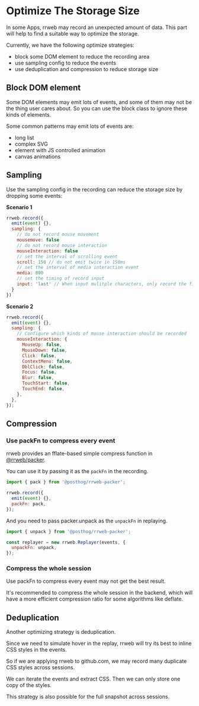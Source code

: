 # Optimize The Storage Size

In some Apps, rrweb may record an unexpected amount of data. This part will help to find a suitable way to optimize the storage.

Currently, we have the following optimize strategies:

- block some DOM element to reduce the recording area
- use sampling config to reduce the events
- use deduplication and compression to reduce storage size

## Block DOM element

Some DOM elements may emit lots of events, and some of them may not be the thing user cares about. So you can use the block class to ignore these kinds of elements.

Some common patterns may emit lots of events are:

- long list
- complex SVG
- element with JS controlled animation
- canvas animations

## Sampling

Use the sampling config in the recording can reduce the storage size by dropping some events:

**Scenario 1**

```js
rrweb.record({
  emit(event) {},
  sampling: {
    // do not record mouse movement
    mousemove: false
    // do not record mouse interaction
    mouseInteraction: false
    // set the interval of scrolling event
    scroll: 150 // do not emit twice in 150ms
    // set the interval of media interaction event
    media: 800
    // set the timing of record input
    input: 'last' // When input mulitple characters, only record the final input
  }
})
```

**Scenario 2**

```js
rrweb.record({
  emit(event) {},
  sampling: {
    // Configure which kinds of mouse interaction should be recorded
    mouseInteraction: {
      MouseUp: false,
      MouseDown: false,
      Click: false,
      ContextMenu: false,
      DblClick: false,
      Focus: false,
      Blur: false,
      TouchStart: false,
      TouchEnd: false,
    },
  },
});
```

## Compression

### Use packFn to compress every event

rrweb provides an fflate-based simple compress function in [@rrweb/packer](../../packages/packer/).

You can use it by passing it as the `packFn` in the recording.

```js
import { pack } from '@posthog/rrweb-packer';

rrweb.record({
  emit(event) {},
  packFn: pack,
});
```

And you need to pass packer.unpack as the `unpackFn` in replaying.

```js
import { unpack } from '@posthog/rrweb-packer';

const replayer = new rrweb.Replayer(events, {
  unpackFn: unpack,
});
```

### Compress the whole session

Use packFn to compress every event may not get the best result.

It's recommended to compress the whole session in the backend, which will have a more efficient compression ratio for some algorithms like deflate.

## Deduplication

Another optimizing strategy is deduplication.

Since we need to simulate hover in the replay, rrweb will try its best to inline CSS styles in the events.

So if we are applying rrweb to github.com, we may record many duplicate CSS styles across sessions.

We can iterate the events and extract CSS. Then we can only store one copy of the styles.

This strategy is also possible for the full snapshot across sessions.
